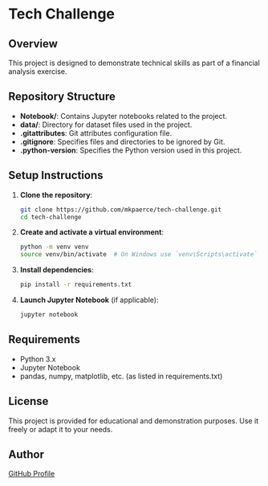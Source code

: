 
# Tech Challenge

## Overview

This project is designed to demonstrate technical skills as part of a financial analysis exercise.

## Repository Structure

- **Notebook/**: Contains Jupyter notebooks related to the project.
- **data/**: Directory for dataset files used in the project.
- **.gitattributes**: Git attributes configuration file.
- **.gitignore**: Specifies files and directories to be ignored by Git.
- **.python-version**: Specifies the Python version used in this project.

## Setup Instructions

1. **Clone the repository**:
   ```bash
   git clone https://github.com/mkpaerce/tech-challenge.git
   cd tech-challenge
   ```

2. **Create and activate a virtual environment**:
   ```bash
   python -m venv venv
   source venv/bin/activate  # On Windows use `venv\Scripts\activate`
   ```

3. **Install dependencies**:
   ```bash
   pip install -r requirements.txt
   ```

4. **Launch Jupyter Notebook** (if applicable):
   ```bash
   jupyter notebook
   ```

## Requirements

- Python 3.x
- Jupyter Notebook
- pandas, numpy, matplotlib, etc. (as listed in requirements.txt)

## License

This project is provided for educational and demonstration purposes. Use it freely or adapt it to your needs.

## Author

[GitHub Profile](https://github.com/mkpaerce)
